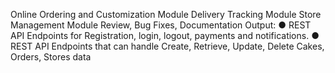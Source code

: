 Online Ordering and Customization Module
Delivery Tracking Module
Store Management Module
Review, Bug Fixes, Documentation
Output:
● REST API Endpoints for Registration, login, logout, payments and notifications.
● REST API Endpoints that can handle Create, Retrieve, Update, Delete Cakes, Orders, Stores data
